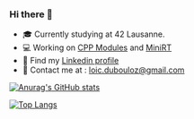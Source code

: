 ### Hi there 👋

- 🎓 Currently studying at 42 Lausanne.
- 💻 Working on [CPP Modules](https://github.com/lulutalu/42_CPP_Modules) and [MiniRT](https://github.com/lulutalu/42_MiniRT)
- 🤝 Find my [Linkedin profile](https://www.linkedin.com/in/lo%C3%AFc-dubouloz-1a36671b6/)
- 📧 Contact me at : loic.dubouloz@gmail.com

[![Anurag's GitHub stats](https://github-readme-stats.vercel.app/api?username=lulutalu&show_icons=true&hide=contribs,issues&theme=tokyonight)](https://github.com/anuraghazra/github-readme-stats)


[![Top Langs](https://github-readme-stats.vercel.app/api/top-langs/?username=lulutalu&layout=compact&theme=tokyonight)](https://github.com/anuraghazra/github-readme-stats)
